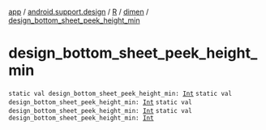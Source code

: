 [app](../../../index.md) / [android.support.design](../../index.md) / [R](../index.md) / [dimen](index.md) / [design_bottom_sheet_peek_height_min](.)

# design_bottom_sheet_peek_height_min

`static val design_bottom_sheet_peek_height_min: `[`Int`](https://kotlinlang.org/api/latest/jvm/stdlib/kotlin/-int/index.html)
`static val design_bottom_sheet_peek_height_min: `[`Int`](https://kotlinlang.org/api/latest/jvm/stdlib/kotlin/-int/index.html)
`static val design_bottom_sheet_peek_height_min: `[`Int`](https://kotlinlang.org/api/latest/jvm/stdlib/kotlin/-int/index.html)
`static val design_bottom_sheet_peek_height_min: `[`Int`](https://kotlinlang.org/api/latest/jvm/stdlib/kotlin/-int/index.html)